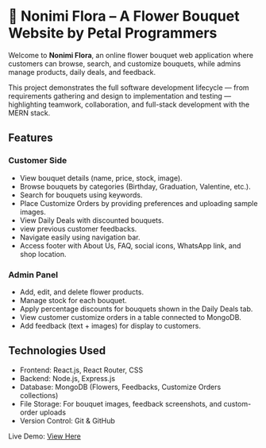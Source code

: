 # 🌸 Nonimi Flora – A Flower Bouquet Website by Petal Programmers 
Welcome to **Nonimi Flora**, an online flower bouquet web application where customers can browse, search, and customize bouquets, while admins manage products, daily deals, and feedback.  

This project demonstrates the full software development lifecycle — from requirements gathering and design to implementation and testing — highlighting teamwork, collaboration, and full-stack development with the MERN stack.

## Features

### Customer Side
- View bouquet details (name, price, stock, image).
- Browse bouquets by categories (Birthday, Graduation, Valentine, etc.).
- Search for bouquets using keywords.
- Place Customize Orders by providing preferences and uploading sample images.
- View Daily Deals with discounted bouquets.
- view previous customer feedbacks.
- Navigate easily using navigation bar.
- Access footer with About Us, FAQ, social icons, WhatsApp link, and shop location.

### Admin Panel
- Add, edit, and delete flower products.
- Manage stock for each bouquet.  
- Apply percentage discounts for bouquets shown in the Daily Deals tab.
- View customer customize orders in a table connected to MongoDB.
- Add feedback (text + images) for display to customers.

## Technologies Used
- Frontend: React.js, React Router, CSS  
- Backend: Node.js, Express.js  
- Database: MongoDB (Flowers, Feedbacks, Customize Orders collections)  
- File Storage: For bouquet images, feedback screenshots, and custom-order uploads  
- Version Control: Git & GitHub

Live Demo: [View Here](https://drive.google.com/file/d/1S3-3xw--F0ZIM7qepHwjYAe3cIR-Z9DO/view)

 
